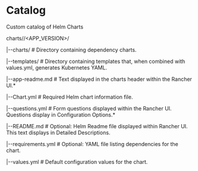 # Catalog
Custom catalog of Helm Charts

charts/<APPLICATION>/<APP_VERSION>/
  
|--charts/           # Directory containing dependency charts.
  
|--templates/        # Directory containing templates that, when combined with values.yml, generates Kubernetes YAML.

|--app-readme.md     # Text displayed in the charts header within the Rancher UI.*

|--Chart.yml         # Required Helm chart information file.

|--questions.yml     # Form questions displayed within the Rancher UI. Questions display in Configuration Options.*

|--README.md         # Optional: Helm Readme file displayed within Rancher UI. This text displays in Detailed Descriptions.

|--requirements.yml  # Optional: YAML file listing dependencies for the chart.

|--values.yml        # Default configuration values for the chart.

